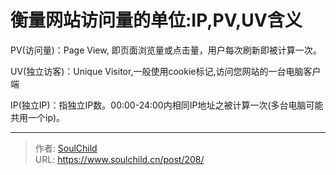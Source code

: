 # 衡量网站访问量的单位:IP,PV,UV含义

<!--more-->
PV(访问量)：Page View, 即页面浏览量或点击量，用户每次刷新即被计算一次。

UV(独立访客)：Unique Visitor,一般使用cookie标记,访问您网站的一台电脑客户端

IP(独立IP)：指独立IP数。00:00-24:00内相同IP地址之被计算一次(多台电脑可能共用一个ip)。


---

> 作者: [SoulChild](https://www.soulchild.cn)  
> URL: https://www.soulchild.cn/post/208/  

